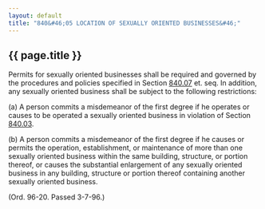```yaml
---
layout: default 
title: "840&#46;05 LOCATION OF SEXUALLY ORIENTED BUSINESSES&#46;"
---
```


{{ page.title }}
----------------

Permits for sexually oriented businesses shall be required and governed
by the procedures and policies specified in Section
[840.07](3cc3d366.html) et. seq. In addition, any sexually oriented
business shall be subject to the following restrictions:

​(a) A person commits a misdemeanor of the first degree if he operates
or causes to be operated a sexually oriented business in violation of
Section [840.03](3cafc2f5.html).

​(b) A person commits a misdemeanor of the first degree if he causes or
permits the operation, establishment, or maintenance of more than one
sexually oriented business within the same building, structure, or
portion thereof, or causes the substantial enlargement of any sexually
oriented business in any building, structure or portion thereof
containing another sexually oriented business.

(Ord. 96-20. Passed 3-7-96.)
